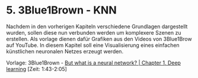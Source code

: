 # 5. 3Blue1Brown - KNN
Nachdem in den vorherigen Kapiteln verschiedene Grundlagen dargestellt wurden, sollen diese nun verbunden werden um komplexere Szenen zu erstellen. Als vorlage dienen dafür Grafiken aus den Videos von 3Blue1Brow auf YouTube.
In diesem Kapitel soll eine Visualisierung eines einfachen künstlichen neuronalen Netzes erzeugt werden.

Vorlage: 3Blue1Brown - [But what is a neural network? | Chapter 1, Deep learning](https://www.youtube.com/watch?v=aircAruvnKk&t=103s) [Zeit: 1:43-2:05]